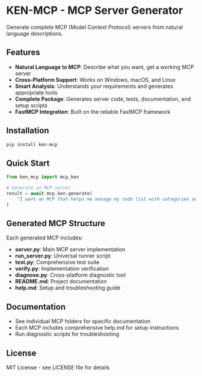 # KEN-MCP - MCP Server Generator

Generate complete MCP (Model Context Protocol) servers from natural language descriptions.

## Features

- **Natural Language to MCP**: Describe what you want, get a working MCP server
- **Cross-Platform Support**: Works on Windows, macOS, and Linux
- **Smart Analysis**: Understands your requirements and generates appropriate tools
- **Complete Package**: Generates server code, tests, documentation, and setup scripts
- **FastMCP Integration**: Built on the reliable FastMCP framework

## Installation

```bash
pip install ken-mcp
```

## Quick Start

```python
from ken_mcp import mcp_ken

# Generate an MCP server
result = await mcp_ken.generate(
    "I want an MCP that helps me manage my todo list with categories and priorities"
)
```

## Generated MCP Structure

Each generated MCP includes:
- **server.py**: Main MCP server implementation
- **run_server.py**: Universal runner script
- **test.py**: Comprehensive test suite
- **verify.py**: Implementation verification
- **diagnose.py**: Cross-platform diagnostic tool
- **README.md**: Project documentation
- **help.md**: Setup and troubleshooting guide

## Documentation

- See individual MCP folders for specific documentation
- Each MCP includes comprehensive help.md for setup instructions
- Run diagnostic scripts for troubleshooting

## License

MIT License - see LICENSE file for details